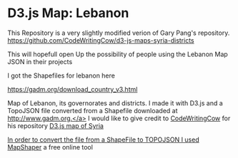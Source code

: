 # D3.js Map: Lebanon

This Repository is a very slightly modified verion of Gary Pang's repository.
https://github.com/CodeWritingCow/d3-js-maps-syria-districts


This will hopefull open Up the possibility of people using the Lebanon Map JSON in their projects

I got the Shapefiles for lebanon here

https://gadm.org/download_country_v3.html

Map of Lebanon, its governorates and districts. I made it with D3.js and a TopoJSON file converted from a Shapefile downloaded at <a href="http://www.gadm.org/">http://www.gadm.org.</a> I would like to give credit to <a href="https://github.com/CodeWritingCow">CodeWritingCow</a> for his repository <a href="https://github.com/CodeWritingCow/d3-js-maps-syria-districts">D3.js map of Syria


<p>In order to convert the file from a ShapeFile to TOPOJSON I used <a href="http://mapshaper.org/">MapShaper</a> a free online tool</p>
